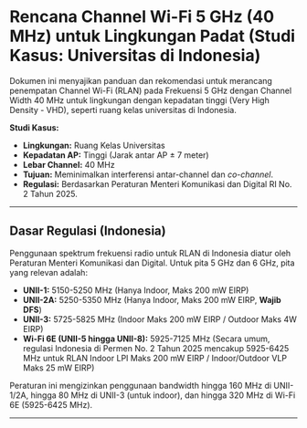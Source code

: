 # Rencana Channel Wi-Fi 5 GHz (40 MHz) untuk Lingkungan Padat (Studi Kasus: Universitas di Indonesia)

Dokumen ini menyajikan panduan dan rekomendasi untuk merancang penempatan Channel Wi-Fi (RLAN) pada Frekuensi 5 GHz dengan Channel Width 40 MHz untuk lingkungan dengan kepadatan tinggi (Very High Density - VHD), seperti ruang kelas universitas di Indonesia.

**Studi Kasus:**
* **Lingkungan:** Ruang Kelas Universitas
* **Kepadatan AP:** Tinggi (Jarak antar AP ± 7 meter)
* **Lebar Channel:** 40 MHz
* **Tujuan:** Meminimalkan interferensi antar-channel dan *co-channel*.
* **Regulasi:** Berdasarkan Peraturan Menteri Komunikasi dan Digital RI No. 2 Tahun 2025.

---

## Dasar Regulasi (Indonesia)

Penggunaan spektrum frekuensi radio untuk RLAN di Indonesia diatur oleh Peraturan Menteri Komunikasi dan Digital. Untuk pita 5 GHz dan 6 GHz, pita yang relevan adalah:

* **UNII-1:** 5150-5250 MHz (Hanya Indoor, Maks 200 mW EIRP)
* **UNII-2A:** 5250-5350 MHz (Hanya Indoor, Maks 200 mW EIRP, **Wajib DFS**)
* **UNII-3:** 5725-5825 MHz (Indoor Maks 200 mW EIRP / Outdoor Maks 4W EIRP)
* **Wi-Fi 6E (UNII-5 hingga UNII-8):** 5925-7125 MHz (Secara umum, regulasi Indonesia di Permen No. 2 Tahun 2025 mencakup 5925-6425 MHz untuk RLAN Indoor LPI Maks 200 mW EIRP / Indoor/Outdoor VLP Maks 25 mW EIRP)

Peraturan ini mengizinkan penggunaan bandwidth hingga 160 MHz di UNII-1/2A, hingga 80 MHz di UNII-3 (untuk indoor), dan hingga 320 MHz di Wi-Fi 6E (5925-6425 MHz).

---
